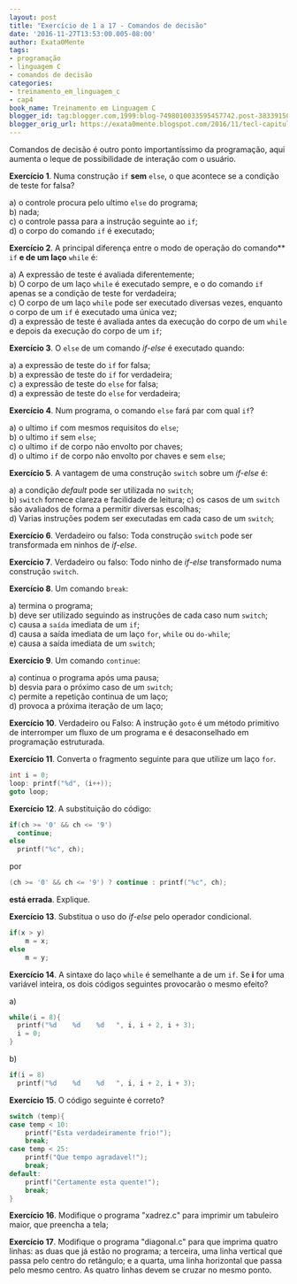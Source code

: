 ```yaml
---
layout: post
title: "Exercício de 1 a 17 - Comandos de decisão"
date: '2016-11-27T13:53:00.005-08:00'
author: Exata0Mente
tags:
- programação
- linguagem C
- comandos de decisão
categories:
- treinamento_em_linguagem_c
- cap4
book_name: Treinamento em Linguagem C
blogger_id: tag:blogger.com,1999:blog-7498010033595457742.post-3833915053243951362
blogger_orig_url: https://exata0mente.blogspot.com/2016/11/tecl-capitulo-4-exercicio-de-1-17.html
---
```


Comandos de decisão é outro ponto importantíssimo da programação, aqui aumenta o leque de possibilidade de interação com o usuário.

**Exercício 1**. Numa construção `if` **sem** `else`, o que acontece se a condição de teste for falsa?

a) o controle procura pelo ultimo `else` do programa;  
b) nada;  
c) o controle passa para a instrução seguinte ao `if`;   
d) o corpo do comando `if` é executado;  

**Exercício 2**. A principal diferença entre o modo de operação do comando** `if` **e de um laço** `while` é:

a) A expressão de teste é avaliada diferentemente;  
b) O corpo de um laço `while` é executado sempre, e o do comando `if` apenas se a condição de teste for verdadeira;  
c) O corpo de um laço `while` pode ser executado diversas vezes, enquanto o corpo de um `if` é executado uma única vez;  
d) a expressão de teste é avaliada antes da execução do corpo de um `while` e depois da execução do corpo de um `if`;  


**Exercício 3**. O `else` de um comando *if-else* é executado quando:

a) a expressão de teste do `if` for falsa;  
b) a expressão de teste do `if` for verdadeira;  
c) a expressão de teste do `else` for falsa;  
d) a expressão de teste do `else` for verdadeira;  

**Exercício 4**. Num programa, o comando `else` fará par com qual `if`?


a) o ultimo `if` com mesmos requisitos do `else`;  
b) o ultimo `if` sem `else`;  
c) o ultimo `if` de corpo não envolto por chaves;  
d) o ultimo `if` de corpo não envolto por chaves e sem `else`;  

**Exercício 5**. A vantagem de uma construção `switch` sobre um *if-else* é:

a) a condição *default* pode ser utilizada no `switch`;  
b) `switch` fornece clareza e facilidade de leitura;
c) os casos de um `switch` são avaliados de forma a permitir diversas escolhas;  
d) Varias instruções podem ser executadas em cada caso de um `switch`;  

**Exercício 6**. Verdadeiro ou falso: Toda construção `switch` pode ser transformada em ninhos de *if-else*.

**Exercício 7**. Verdadeiro ou falso: Todo ninho de *if-else* transformado numa construção `switch`.

**Exercício 8**. Um comando `break`:

a) termina o programa;  
b) deve ser utilizado seguindo as instruções de cada caso num `switch`;  
c) causa a `saída` imediata de um `if`;  
d) causa a saída imediata de um laço `for`, `while` ou `do-while`;  
e) causa a saída imediata de um `switch`;  

**Exercício 9**. Um comando `continue`:

a) continua o programa após uma pausa;  
b) desvia para o próximo caso de um `switch`;  
c) permite a repetição continua de um laço;  
d) provoca a próxima iteração de um laço;  

**Exercício 10**. Verdadeiro ou Falso: A instrução `goto` é um método primitivo de interromper um fluxo de um programa e é desaconselhado em programação estruturada.

**Exercício 11**. Converta o fragmento seguinte para que utilize um laço `for`.

```c
int i = 0;
loop: printf("%d", (i++));
goto loop;
```

**Exercício 12**. A substituição do código:

```c
if(ch >= '0' && ch <= '9')
  continue;
else
  printf("%c", ch);
```
por

```c
(ch >= '0' && ch <= '9') ? continue : printf("%c", ch);
```

**está errada**. Explique.

**Exercício 13**. Substitua o uso do *if-else* pelo operador condicional.

```c
if(x > y)
    m = x;
else
    m = y;
```

**Exercício 14**. A sintaxe do laço `while` é semelhante a de um `if`. Se **i** for uma variável inteira, os dois códigos seguintes provocarão o mesmo efeito?

a)
```c
while(i = 8){
  printf("%d    %d    %d   ", i, i + 2, i + 3);
  i = 0;
}
```

b)
```c
if(i = 8)
  printf("%d    %d    %d   ", i, i + 2, i + 3);

```
**Exercício 15**. O código seguinte é correto?

```c
switch (temp){
case temp < 10:
    printf("Esta verdadeiramente frio!");
    break;
case temp < 25:
    printf("Que tempo agradavel!");
    break;
default:
    printf("Certamente esta quente!");
    break;
}
```


**Exercício 16**. Modifique o programa "xadrez.c" para imprimir um tabuleiro maior, que preencha a tela;

**Exercício 17**. Modifique o programa "diagonal.c" para que imprima quatro linhas: as duas que já estão no programa; a terceira, uma linha vertical que passa pelo centro do retângulo; e a quarta, uma linha horizontal que passa pelo mesmo centro. As quatro linhas devem se cruzar no mesmo ponto.
